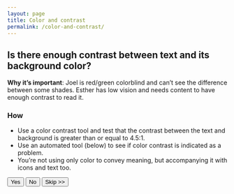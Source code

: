 ```yaml
---
layout: page
title: Color and contrast
permalink: /color-and-contrast/
---
```


## Is there enough contrast between text and its background color?

**Why it’s important**: Joel is red/green colorblind and can’t see the difference between some shades. Esther has low vision and needs content to have enough contrast to read it.

### How
- Use a color contrast tool and test that the contrast between the text and background is greater than or equal to 4.5:1.
- Use an automated tool (below) to see if color contrast is indicated as a problem.
- You’re not using only color to convey meaning, but accompanying it with icons and text too.

<button>Yes</button>
<button class="usa-button-secondary">No</button>
<button class="usa-button-outline" type="button">Skip >></button>
